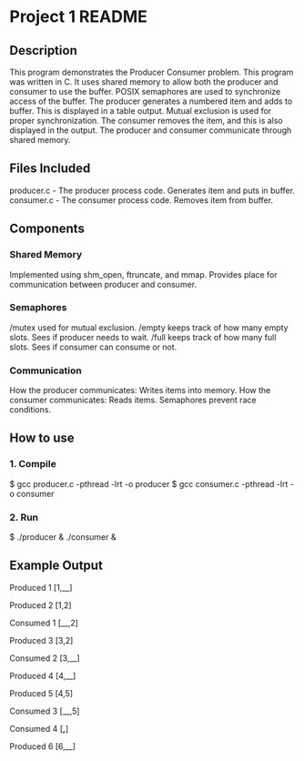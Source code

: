 # Project 1 README

## Description

This program demonstrates the Producer Consumer problem. This program was written in C. 
It uses shared memory to allow both the producer and consumer to use the buffer. POSIX semaphores are used to synchronize access of the buffer. 
The producer generates a numbered item and adds to buffer. This is displayed in a table output. Mutual exclusion is used for proper synchronization.
The consumer removes the item, and this is also displayed in the output. The producer and consumer communicate through shared memory. 

## Files Included

producer.c - The producer process code. Generates item and puts in buffer.
consumer.c - The consumer process code. Removes item from buffer.

## Components

### Shared Memory
Implemented using shm_open, ftruncate, and mmap. Provides place for communication between producer and consumer.

### Semaphores
/mutex used for mutual exclusion.
/empty keeps track of how many empty slots. Sees if producer needs to wait.
/full keeps track of how many full slots. Sees if consumer can consume or not.

### Communication
How the producer communicates: Writes items into memory.
How the consumer communicates: Reads items.
Semaphores prevent race conditions.

## How to use

### 1. Compile
$ gcc producer.c -pthread -lrt -o producer
$ gcc consumer.c -pthread -lrt -o consumer

### 2. Run
$ ./producer & ./consumer &

## Example Output

Produced 1 [1,__]

Produced 2 [1,2]

Consumed 1 [__,2]

Produced 3 [3,2]

Consumed 2 [3,__]

Produced 4 [4,__]

Produced 5 [4,5]

Consumed 3 [__,5]

Consumed 4 [__,__]

Produced 6 [6,__]


